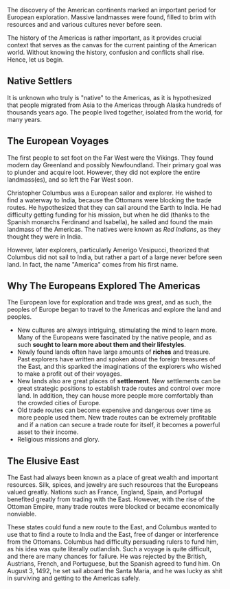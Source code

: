 The discovery of the American continents marked an important period for European exploration. Massive landmasses were found, filled to brim with resources and and various cultures never before seen. 

The history of the Americas is rather important, as it provides crucial context that serves as the canvas for the current painting of the American world. Without knowing the history, confusion and conflicts shall rise. Hence, let us begin.


## Native Settlers

It is unknown who truly is "native" to the Americas, as it is hypothesized that people migrated from Asia to the Americas through Alaska hundreds of thousands years ago. The people lived together, isolated from the world, for many years.


## The European Voyages

The first people to set foot on the Far West were the Vikings. They found modern day Greenland and possibly Newfoundland. Their primary goal was to plunder and acquire loot. However, they did not explore the entire landmass(es), and so left the Far West soon.

Christopher Columbus was a European sailor and explorer. He wished to find a waterway to India, because the Ottomans were blocking the trade routes. He hypothesized that they can sail around the Earth to India. He had difficulty getting funding for his mission, but when he did (thanks to the Spanish monarchs Ferdinand and Isabella), he sailed and found the main landmass of the Americas. The natives were known as *Red Indians*, as they thought they were in India.

However, later explorers, particularly Amerigo Vesipucci, theorized that Columbus did not sail to India, but rather a part of a large never before seen land. In fact, the name "America" comes from his first name. 


## Why The Europeans Explored The Americas

The European love for exploration and trade was great, and as such, the peoples of Europe began to travel to the Americas and explore the land and peoples.

- New cultures are always intriguing, stimulating the mind to learn more. Many of the Europeans were fascinated by the native people, and as such **sought to learn more about them and their lifestyles**.
- Newly found lands often have large amounts of **riches** and treasure. Past explorers have written and spoken about the foreign treasures of the East, and this sparked the imaginations of the explorers who wished to make a profit out of their voyages.
- New lands also are great places of **settlement**. New settlements can be great strategic positions to establish trade routes and control over more land. In addition, they can house more people more comfortably than the crowded cities of Europe.
- Old trade routes can become expensive and dangerous over time as more people used them. New trade routes can be extremely profitable and if a nation can secure a trade route for itself, it becomes a powerful asset to their income.
- Religious missions and glory.


## The Elusive East

The East had always been known as a place of great wealth and important resources. Silk, spices, and jewelry are such resources that the Europeans valued greatly. Nations such as France, England, Spain, and Portugal benefited greatly from trading with the East. However, with the rise of the Ottoman Empire, many trade routes were blocked or became economically nonviable. 

These states could fund a new route to the East, and Columbus wanted to use that to find a route to India and the East, free of danger or interference from the Ottomans. Columbus had difficulty persuading rulers to fund him, as his idea was quite literally outlandish. Such a voyage is quite difficult, and there are many chances for failure. He was rejected by the British, Austrians, French, and Portuguese, but the Spanish agreed to fund him. On August 3, 1492, he set sail aboard the Santa Maria, and he was lucky as shit in surviving and getting to the Americas safely.
